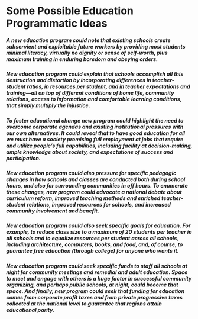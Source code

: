 # Some Possible Education Programmatic Ideas

##### A new education program could note that existing schools create subservient and exploitable future workers by providing most students minimal literacy, virtually no dignity or sense of self-worth, plus maximum training in enduring boredom and obeying orders.
##### New education program could explain that schools accomplish all this destruction and distortion by incorporating differences in teacher-student ratios, in resources per student, and in teacher expectations and training—all on top of different conditions of home life, community relations, access to information and comfortable learning conditions, that simply multiply the injustice.
##### To foster educational change new program could highlight the need to overcome corporate agendas and existing institutional pressures with our own alternatives. It could reveal that to have good education for all we must have a society promising full employment at jobs that require and utilize people’s full capabilities, including facility at decision-making, ample knowledge about society, and expectations of success and participation.
##### New education program could also pressure for specific pedagogic changes in how schools and classes are conducted both during school hours, and also for surrounding communities in off hours. To enumerate these changes, new program could advocate a national debate about curriculum reform, improved teaching methods and enriched teacher-student relations, improved resources for schools, and increased community involvement and benefit.
##### New education program could also seek specific goals for education. For example, to reduce class size to a maximum of 20 students per teacher in all schools and to equalize resources per student across all schools, including architecture, computers, books, and food, and, of course, to guarantee free education (through college) for anyone who wants it.
##### New education program could seek specific funds to staff all schools at night for community meetings and remedial and adult education. Space to meet and engage with others is a huge factor in successful community organizing, and perhaps public schools, at night, could become that space. And finally, new program could seek that funding for education comes from corporate profit taxes and from private progressive taxes collected at the national level to guarantee that regions attain educational parity.
